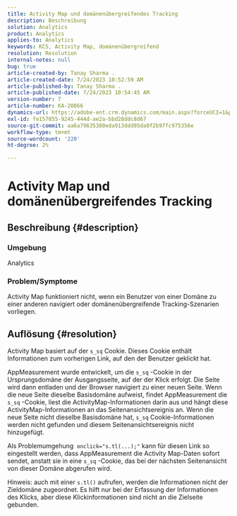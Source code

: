 ```yaml
---
title: Activity Map und domänenübergreifendes Tracking
description: Beschreibung
solution: Analytics
product: Analytics
applies-to: Analytics
keywords: KCS, Activity Map, domänenübergreifend
resolution: Resolution
internal-notes: null
bug: true
article-created-by: Tanay Sharma .
article-created-date: 7/24/2023 10:52:59 AM
article-published-by: Tanay Sharma .
article-published-date: 7/24/2023 10:54:45 AM
version-number: 7
article-number: KA-20866
dynamics-url: https://adobe-ent.crm.dynamics.com/main.aspx?forceUCI=1&pagetype=entityrecord&etn=knowledgearticle&id=82ae1840-102a-ee11-bdf4-6045bd006239
exl-id: fe157855-9245-444d-ae2a-bbd28ddc8d67
source-git-commit: aa6a79635380eda913ddd95da0f2b97fc975356e
workflow-type: tm+mt
source-wordcount: '220'
ht-degree: 2%

---
```


# Activity Map und domänenübergreifendes Tracking

## Beschreibung {#description}


### Umgebung

Analytics

### Problem/Symptome

Activity Map funktioniert nicht, wenn ein Benutzer von einer Domäne zu einer anderen navigiert oder domänenübergreifende Tracking-Szenarien vorliegen.


## Auflösung {#resolution}


Activity Map basiert auf der `s_sq` Cookie. Dieses Cookie enthält Informationen zum vorherigen Link, auf den der Benutzer geklickt hat.

AppMeasurement wurde entwickelt, um die `s_sq` -Cookie in der Ursprungsdomäne der Ausgangsseite, auf der der Klick erfolgt. Die Seite wird dann entladen und der Browser navigiert zu einer neuen Seite. Wenn die neue Seite dieselbe Basisdomäne aufweist, findet AppMeasurement die `s_sq` -Cookie, liest die ActivityMap-Informationen darin aus und hängt diese ActivityMap-Informationen an das Seitenansichtsereignis an. Wenn die neue Seite nicht dieselbe Basisdomäne hat, `s_sq` Cookie-Informationen werden nicht gefunden und diesem Seitenansichtsereignis nicht hinzugefügt.

Als Problemumgehung  `onclick="s.tl(...);"` kann für diesen Link so eingestellt werden, dass AppMeasurement die Activity Map-Daten sofort sendet, anstatt sie in eine `s_sq` -Cookie, das bei der nächsten Seitenansicht von dieser Domäne abgerufen wird.



Hinweis: auch mit einer `s.tl()` aufrufen, werden die Informationen nicht der Zieldomäne zugeordnet. Es hilft nur bei der Erfassung der Informationen des Klicks, aber diese Klickinformationen sind nicht an die Zielseite gebunden.
